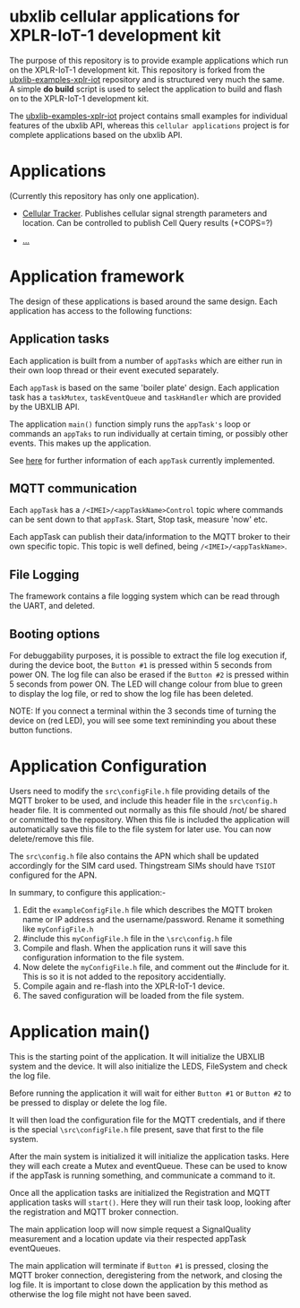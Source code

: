 # ubxlib cellular applications for XPLR-IoT-1 development kit
The purpose of this repository is to provide example applications which run on the XPLR-IoT-1 development kit. This repository is forked from the [ubxlib-examples-xplr-iot](https://github.com/u-blox/ubxlib_examples_xplr_iot) repository and is structured very much the same. A simple **do build** script is used to select the application to build and flash on to the XPLR-IoT-1 development kit.

The [ubxlib-examples-xplr-iot](https://github.com/u-blox/ubxlib_examples_xplr_iot) project contains small examples for individual features of the ubxlib API, whereas this `cellular applications` project is for complete applications based on the ubxlib API.

# Applications
(Currently this repository has only one application).

* [Cellular Tracker](applications/cellular_tracker).
  Publishes cellular signal strength parameters and location. Can be controlled to publish Cell Query results (+COPS=?)

* [...]()

# Application framework
The design of these applications is based around the same design. Each application has access to the following functions:

## Application tasks
Each application is built from a number of `appTasks` which are either run in their own loop thread or their event executed separately.

Each `appTask` is based on the same 'boiler plate' design. Each application task has a `taskMutex`, `taskEventQueue` and `taskHandler` which are provided by the UBXLIB API.

The application `main()` function simply runs the `appTask's` loop or commands an `appTaks` to run individually at certain timing, or possibly other events. This makes up the application.

See [here](applications/tasks) for further information of each `appTask` currently implemented.

## MQTT communication
Each `appTask` has a `/<IMEI>/<appTaskName>Control` topic where commands can be sent down to that `appTask`. Start, Stop task, measure 'now' etc.

Each appTask can publish their data/information to the MQTT broker to their own specific topic. This topic is well defined, being `/<IMEI>/<appTaskName>`.

## File Logging
The framework contains a file logging system which can be read through the UART, and deleted.

## Booting options
For debuggability purposes, it is possible to extract the file log execution if, during the device boot, the `Button #1` is pressed within 5 seconds from power ON. The log file can also be erased if the `Button #2` is pressed within 5 seconds from power ON. The LED will change colour from blue to green to display the log file, or red to show the log file has been deleted.

NOTE: If you connect a terminal within the 3 seconds time of turning the device on (red LED), you will see some text remininding you about these button functions.

# Application Configuration
Users need to modify the `src\configFile.h` file providing details of the MQTT broker to be used, and include this header file in the `src\config.h` header file. It is commented out normally as this file should /not/ be shared or committed to the repository.
When this file is included the application will automatically save this file to the file system for later use. You can now delete/remove this file.

The `src\config.h` file also contains the APN which shall be updated accordingly for the SIM card used. Thingstream SIMs should have `TSIOT` configured for the APN.

In summary, to configure this application:-

 1. Edit the `exampleConfigFile.h` file which describes the MQTT broken name or IP address and the username/password. Rename it something like `myConfigFile.h`
 2. #include this `myConfigFile.h` file in the `\src\config.h` file
 3. Compile and flash. When the application runs it will save this configuration information to the file system.
 4. Now delete the `myConfigFile.h` file, and comment out the #include for it. This is so it is not added  to the repository accidentially.
 5. Compile again and re-flash into the XPLR-IoT-1 device.
 6. The saved configuration will be loaded from the file system.

# Application main()
This is the starting point of the application. It will initialize the UBXLIB system and the device. It will also initialize the LEDS, FileSystem and check the log file.

Before running the application it will wait for either `Button #1` or `Button #2` to be pressed to display or delete the log file.

It will then load the configuration file for the MQTT credentials, and if there is the special `\src\configFile.h` file present, save that first to the file system.

After the main system is initialized it will initialize the application tasks. Here they will each create a Mutex and eventQueue. These can be used to know if the appTask is running something, and communicate a command to it.

Once all the application tasks are initialized the Registration and MQTT application tasks will `start()`. Here they will run their task loop, looking after the registration and MQTT broker connection.

The main application loop will now simple request a SignalQuality measurement and a location update via their respected appTask eventQueues.

The main application will terminate if `Button #1` is pressed, closing the MQTT broker connection, deregistering from the network, and closing the log file. It is important to close down the application by this method as otherwise the log file might not have been saved.